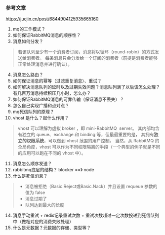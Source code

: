 ### 参考文章
https://juejin.cn/post/6844904125935665160

1. mq的工作模式？
2. 如何保证RabbitMQ消息的顺序性？
3. 消息如何分发？
> 若该队列至少有一个消费者订阅，消息将以循环（round-robin）的方式发送给消费者。
> 每条消息只会分发给一个订阅的消费者（前提是消费者能够正常处理消息并进行确认）。

4. 消息怎么路由？
5. 如何保证消息的幂等（过滤重复消息）、重试？
6. 如何解决消息队列的延时以及过期失效问题？消息队列满了以后该怎么处理？有几百万消息持续积压几小时，怎么办？
7. 如何保证RabbitMQ消息的可靠传输（保证消息不丢失）？
8. 怎么自己实现广播和点对点？
9. mq死信队列的原理？
10. vhost 是什么？起什么作用？
> vhost 可以理解为虚拟 broker ，即 mini-RabbitMQ  server。
> 其内部均含有独立的 queue、exchange 和 binding 等，但最最重要的是，
> 其拥有**独立的权限系统**，可以做到 vhost 范围的用户控制。
> 当然，从 RabbitMQ 的全局角度，vhost 可以作为不同权限隔离的手段（一个典型的例子就是不同的应用可以跑在不同的 vhost 中）。
11. 消息怎么顺序发送？
12. rabbitmq底层的结构？
blocker ==》 node 
13. 什么是死信消息？
> - 消息被拒绝（Basic.Reject或Basic.Nack）并且设置 requeue 参数的值为 false
> - 消息过期了
> - 队列达到最大的长度

14. 消息手动重试 + redis记录重试次数 + 重试次数超过一定次数投递到死信队列中（做相对应的消费失败处理）
15. 什么是元数据？元数据的存储、类型等？
